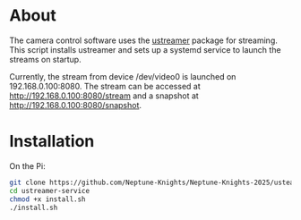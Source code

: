# About
The camera control software uses the [ustreamer](https://github.com/pikvm/ustreamer) package for streaming. This script installs ustreamer and sets up a systemd service to launch the streams on startup.

Currently, the stream from device /dev/video0 is launched on 192.168.0.100:8080. The stream can be accessed at http://192.168.0.100:8080/stream and a snapshot at http://192.168.0.100:8080/snapshot. 

# Installation
On the Pi:
```bash
git clone https://github.com/Neptune-Knights/Neptune-Knights-2025/usteamer-service
cd ustreamer-service
chmod +x install.sh
./install.sh
```


